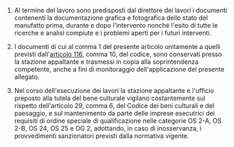 1. Al termine del lavoro sono predisposti dal direttore dei lavori i documenti contenenti la documentazione grafica e fotografica dello stato del manufatto prima, durante e dopo l'intervento nonché l'esito di tutte le ricerche e analisi compiute e i problemi aperti per i futuri interventi.

2. I documenti di cui al comma 1 del presente articolo unitamente a quelli previsti dall'[articolo 116](/articolo-116/2), comma 10, del codice, sono conservati presso la stazione appaltante e trasmessi in copia alla soprintendenza competente, anche a fini di monitoraggio dell'applicazione del presente allegato.

3. Nel corso dell'esecuzione dei lavori la stazione appaltante e l'ufficio preposto alla tutela del bene culturale vigilano costantemente sul rispetto dell'articolo 29, comma 6, del Codice dei beni culturali e del paesaggio, e sul mantenimento da parte delle imprese esecutrici dei requisiti di ordine speciale di qualificazione nelle categorie OS 2-A, OS 2-B, OS 24, OS 25 e OG 2, adottando, in caso di inosservanza, i provvedimenti sanzionatori previsti dalla normativa vigente.